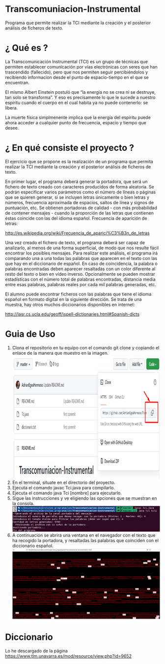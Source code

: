 # Transcomuniacion-Instrumental
Programa que permite realizar la TCI mediante la creación y el posterior análisis de ficheros de texto.

# ¿ Qué es ?
La Transcomunicación Instrumental (TCI) es un grupo de técnicas que permiten establecer comunicación por vías electrónicas con seres que han trascendido (fallecido), pero que nos permiten seguir percibiéndolos y recibiendo informacion desde el punto de espacio-tiempo en el que se encuentran.

El mismo Albert Einstein postuló que “la energía no se crea ni se destruye, tan solo se transforma”. Y eso es precisamente lo que le sucede a nuestro espíritu cuando el cuerpo en el cual habita ya no puede contenerlo: se libera.

La muerte física simplmenente implica que la energía del espíritu puede ahora acceder a cualquier punto de frecuencia, espacio y tiempo que desee.

# ¿ En qué consiste el proyecto ?
El ejercicio que se propone es la realización de un programa que permita realizar la TCI mediante la creación y el posterior análisis de ficheros de texto.

En primer lugar, el programa deberá generar la portadora, que será un fichero de texto creado con caracteres producidos de forma aleatoria. Se podrán especificar varios parámetros como el número de líneas o páginas que se quieren generar, si se incluyen letras únicamente o bien letras y números, frecuencia aproximada de espacios, saltos de línea y signos de puntuación, etc. Se obtienen portadoras de calidad - con más probabilidad de contener mensajes - cuando la proporción de las letras que contienen éstas coincide con las del idioma español. Frecuencia de aparición de letras:

http://es.wikipedia.org/wiki/Frecuencia_de_aparici%C3%B3n_de_letras

Una vez creado el fichero de texto, el programa deberá ser capaz de analizarlo, al menos de una forma superficial, de modo que nos resulte fácil encontrar los posibles mensajes. Para realizar este análisis, el programa irá comparando una a una todas las palabras que aparecen en el texto con las que hay en el diccionario de español. En caso de coincidencia, la palabra o palabras encontradas deben aparecer resaltadas con un color diferente al resto del texto o bien en vídeo inverso. Opcionalmente se pueden mostrar estadísticas con el número total de palabras encontradas, distancia media entre esas palabras, palabras reales por cada mil palabras generadas, etc.

El alumno puede encontrar ficheros con las palabras que tiene el idioma español en formato digital en la siguiente dirección. Se trata de una muestra, hay otros muchos diccionarios disponibles en internet:

http://lasr.cs.ucla.edu/geoff/ispell-dictionaries.html#Spanish-dicts

# Guia de Uso
1. Clona el repositorio en tu equipo con el comando git clone y copiando el enlace de la manera que muestro en la imagen.<img height="400px" width="1000px" src="/images/3.png">
2. En el terminal, situate en el directorio del proyecto.
3. Ejecuta el comando javac Tci.java para compilarlo.
4. Ejecuta el comando java Tci [nombre] para ejecutarlo.
5. Sigue las instrucciones y ve eligiendo las opciones que se muestran en la consola.<img width="800px" src="/images/1.png">
6. A continuación se abrira una ventana en el navegador con el texto que ha recogido la portadora, y resaltadas las palabras que coinciden con el diccionario español.<img width="1000px" src="/images/2.png">

# Diccionario
Lo he descargado de la página https://www.tlm.unavarra.es/mod/resource/view.php?id=9652

